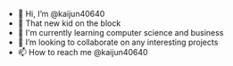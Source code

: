 - 👋 Hi, I’m @kaijun40640
- 👀 That new kid on the block
- 🌱 I'm currently learning computer science and business
- 💞️ I’m looking to collaborate on any interesting projects
- 📫 How to reach me @kaijun40640

<!---
kaijun40640/kaijun40640 is a ✨ special ✨ repository because its `README.md` (this file) appears on your GitHub profile.
You can click the Preview link to take a look at your changes.
--->
